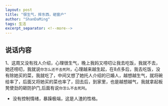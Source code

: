 ```yaml
---
layout: post
title: "很生气，摔东西，砸窗户"
author: "ShanDaMing"
tags: 生活
excerpt_separator: <!--more-->
---
```


## 说话内容
1、这周又没有找人介绍，心理很生气，晚上我妈又唠叨让我去吃饭，<!--more-->我就不去，她还唠叨，我就说`你怎么还不去死阿`，心理越来越生起，在8点多后，我去吃饭，没有除她买的菜，我就吃了，中间又想了她托人介绍的已婚人，越想越生气，就将碗给率了，后面又将她买的菜也率了，回去后，到家里，也是越想越气，我就拿起板凳使劲的砸防护门,后面有说`你怎么不去死阿`。
* 没有控制情绪，暴躁极端，这是人渣的性格。
